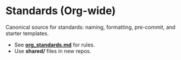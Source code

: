 # Standards (Org-wide)

Canonical source for standards: naming, formatting, pre-commit, and starter templates.

- See [**org_standards.md**](./org_standards.md) for rules.
- Use **shared/** files in new repos.
